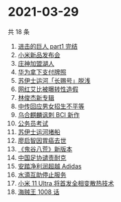 # 2021-03-29

共 18 条

<!-- BEGIN ZHIHUSEARCH -->
<!-- 最后更新时间 Mon Mar 29 2021 15:05:02 GMT+0800 (China Standard Time) -->
1. [进击的巨人 part1 完结](https://www.zhihu.com/search?q=进击的巨人)
1. [小米新品发布会](https://www.zhihu.com/search?q=小米)
1. [庄神加盟湖人](https://www.zhihu.com/search?q=庄神)
1. [华为拿下支付牌照](https://www.zhihu.com/search?q=华为)
1. [苏伊士运河「长赐号」脱浅](https://www.zhihu.com/search?q=苏伊士运河)
1. [网红艾比被曝转性造假](https://www.zhihu.com/search?q=艾比)
1. [林俊杰新专辑](https://www.zhihu.com/search?q=林俊杰)
1. [中传回应男女招生不平等](https://www.zhihu.com/search?q=中传)
1. [乌合麒麟讽刺 BCI 新作](https://www.zhihu.com/search?q=乌合麒麟)
1. [公务员考试](https://www.zhihu.com/search?q=公务员)
1. [苏伊士运河堵船](https://www.zhihu.com/search?q=苏伊士运河)
1. [廖启智因胃癌去世](https://www.zhihu.com/search?q=廖启智)
1. [《鬼谷八荒》新版本](https://www.zhihu.com/search?q=鬼谷八荒)
1. [中国足协谴责耐克](https://www.zhihu.com/search?q=足协)
1. [安踏净利润超越 Adidas](https://www.zhihu.com/search?q=安踏净利润)
1. [水滴互助停止服务](https://www.zhihu.com/search?q=水滴关停)
1. [小米 11 Ultra 将首发全相变散热技术](https://www.zhihu.com/search?q=小米11ultra)
1. [海贼王 1008 话](https://www.zhihu.com/search?q=海贼王)
<!-- END ZHIHUSEARCH -->
